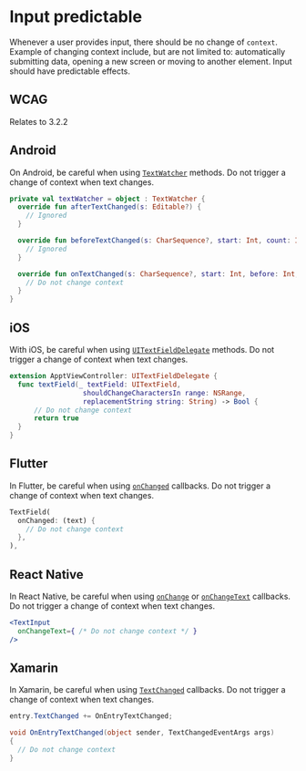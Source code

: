 # Input predictable

Whenever a user provides input, there should be no change of `context`. Example of changing context include, but are not limited to: automatically submitting data, opening a new screen or moving to another element. Input should have predictable effects.

## WCAG

Relates to 3.2.2

## Android

On Android, be careful when using [`TextWatcher`](https://developer.android.com/reference/android/text/TextWatcher) methods. Do not trigger a change of context when text changes.

```kotlin
private val textWatcher = object : TextWatcher {
  override fun afterTextChanged(s: Editable?) {
    // Ignored
  }

  override fun beforeTextChanged(s: CharSequence?, start: Int, count: Int, after: Int) {
    // Ignored
  }

  override fun onTextChanged(s: CharSequence?, start: Int, before: Int, count: Int) {
    // Do not change context
  }
}
```

## iOS

With iOS, be careful when using [`UITextFieldDelegate`](https://developer.apple.com/documentation/uikit/uitextfielddelegate) methods. Do not trigger a change of context when text changes.

```swift
extension ApptViewController: UITextFieldDelegate {
  func textField(_ textField: UITextField,
                  shouldChangeCharactersIn range: NSRange,
                  replacementString string: String) -> Bool {
      // Do not change context
      return true
  }
}
```

## Flutter

In Flutter, be careful when using [`onChanged`](https://api.flutter.dev/flutter/material/TextField/onChanged.html) callbacks. Do not trigger a change of context when text changes.

```dart
TextField(
  onChanged: (text) {
    // Do not change context
  },
),
```

## React Native

In React Native, be careful when using [`onChange`](https://reactnative.dev/docs/next/textinput#onchange) or [`onChangeText`](https://reactnative.dev/docs/textinput#onchangetext) callbacks. Do not trigger a change of context when text changes.

```jsx
<TextInput 
  onChangeText={ /* Do not change context */ }
/>
```

## Xamarin

In Xamarin, be careful when using [`TextChanged`](https://learn.microsoft.com/en-us/dotnet/api/xamarin.forms.inputview.textchanged?view=xamarin-forms) callbacks. Do not trigger a change of context when text changes.

```csharp
entry.TextChanged += OnEntryTextChanged;

void OnEntryTextChanged(object sender, TextChangedEventArgs args)
{
  // Do not change context
}
```
